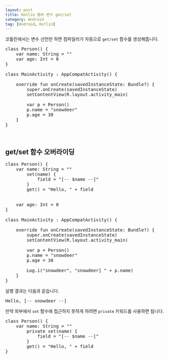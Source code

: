 ```yaml
---
layout: post
title: Kotlin 멤버 변수 get/set
category: Android
tag: [Android, Kotlin]
---
```


코틀린에서는 변수 선언만 하면 컴파일러가 자동으로 `get/set` 함수를 생성해줍니다.

<pre class="prettyprint">
class Person() {
    var name: String = ""
    var age: Int = 0
}

class MainActivity : AppCompatActivity() {

    override fun onCreate(savedInstanceState: Bundle?) {
        super.onCreate(savedInstanceState)
        setContentView(R.layout.activity_main)

        var p = Person()
        p.name = "snowdeer"
        p.age = 30
    }
}
</pre>

<br>

## get/set 함수 오버라이딩

<pre class="prettyprint">
class Person() {
    var name: String = ""
        set(name) {
            field = "[-- $name --]"
        }
        get() = "Hello, " + field


    var age: Int = 0
}

class MainActivity : AppCompatActivity() {

    override fun onCreate(savedInstanceState: Bundle?) {
        super.onCreate(savedInstanceState)
        setContentView(R.layout.activity_main)

        var p = Person()
        p.name = "snowdeer"
        p.age = 30

        Log.i("snowdeer", "snowdeer] " + p.name)
    }
}
</pre>

실행 결과는 다음과 같습니다.

<pre class="prettyprint">
Hello, [-- snowdeer --]
</pre>

만약 외부에서 `set` 함수에 접근하지 못하게 하려면 `private` 키워드를 사용하면 됩니다.

<pre class="prettyprint">
class Person() {
    var name: String = ""
        private set(name) {
            field = "[-- $name --]"
        }
        get() = "Hello, " + field
}
</pre>
